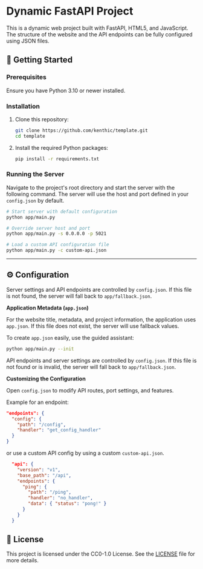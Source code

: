 # Dynamic FastAPI Project

This is a dynamic web project built with FastAPI, HTML5, and JavaScript. The structure of the website and the API endpoints can be fully configured using JSON files.

## 🚀 Getting Started

### Prerequisites

Ensure you have Python 3.10 or newer installed.

### Installation

1.  Clone this repository:
    ```bash
    git clone https://github.com/kenthic/template.git
    cd template
    ```

2.  Install the required Python packages:
    ```bash
    pip install -r requirements.txt
    ```

### Running the Server

Navigate to the project's root directory and start the server with the following command. The server will use the host and port defined in your `config.json` by default.

```bash
# Start server with default configuration
python app/main.py

# Override server host and port
python app/main.py -s 0.0.0.0 -p 5021

# Load a custom API configuration file
python app/main.py -c custom-api.json
```

---

## ⚙️ Configuration

Server settings and API endpoints are controlled by `config.json`. If this file is not found, the server will fall back to `app/fallback.json`.

**Application Metadata (`app.json`)**

For the website title, metadata, and project information, the application uses `app.json`. If this file does not exist, the server will use fallback values.

To create `app.json` easily, use the guided assistant:
```bash
python app/main.py --init
```

API endpoints and server settings are controlled by `config.json`. If this file is not found or is invalid, the server will fall back to `app/fallback.json`.

**Customizing the Configuration**

Open `config.json` to modify API routes, port settings, and features.

Example for an endpoint:
```json
"endpoints": {
  "config": {
    "path": "/config", 
    "handler": "get_config_handler"
  }
}
```

or use a custom API config by using a custom `custom-api.json`.
```json
  "api": {
    "version": "v1",
    "base_path": "/api",
    "endpoints": {
      "ping": {
        "path": "/ping",
        "handler": "no_handler",
        "data": { "status": "pong!" }
      }
    }
  }
```

## 📝 License
This project is licensed under the CC0-1.0 License. See the [LICENSE](LICENSE.md) file for more details.